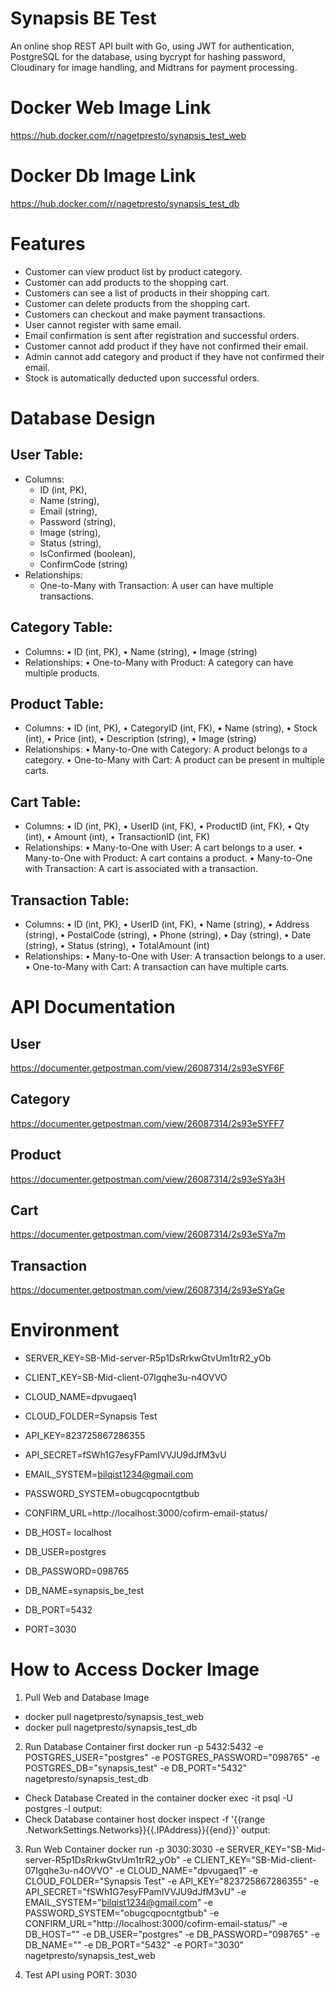 # Synapsis BE Test
An online shop REST API built with Go, using JWT for authentication, PostgreSQL for the database, using bycrypt for hashing password, Cloudinary for image handling, and Midtrans for payment processing.

# Docker Web Image Link
https://hub.docker.com/r/nagetpresto/synapsis_test_web

# Docker Db Image Link
https://hub.docker.com/r/nagetpresto/synapsis_test_db

# Features
- Customer can view product list by product category.
- Customer can add products to the shopping cart.
- Customers can see a list of products in their shopping cart.
- Customer can delete products from the shopping cart.
- Customers can checkout and make payment transactions.
- User cannot register with same email.
- Email confirmation is sent after registration and successful orders.
- Customer cannot add product if they have not confirmed their email.
- Admin cannot add category and product if they have not confirmed their email.
- Stock is automatically deducted upon successful orders.

# Database Design
## User Table:
- Columns: 
	- ID (int, PK),
	- Name (string),
	- Email (string),
	- Password (string),
	- Image (string),
	- Status (string),
	- IsConfirmed (boolean),
	- ConfirmCode (string)
- Relationships:
	- One-to-Many with Transaction: A user can have multiple transactions.

## Category Table:
- Columns: 
	• ID (int, PK),
	• Name (string),
	• Image (string)
- Relationships:
	• One-to-Many with Product: A category can have multiple products.

## Product Table:
- Columns: 
	• ID (int, PK),
	• CategoryID (int, FK),
	• Name (string),
	• Stock (int),
	• Price (int),
	• Description (string),
	• Image (string)
- Relationships:
	• Many-to-One with Category: A product belongs to a category.
	• One-to-Many with Cart: A product can be present in multiple carts.

## Cart Table:
- Columns:
	• ID (int, PK),
	• UserID (int, FK),
	• ProductID (int, FK),
	• Qty (int),
	• Amount (int),
	• TransactionID (int, FK)
- Relationships:
	• Many-to-One with User: A cart belongs to a user.
	• Many-to-One with Product: A cart contains a product.
	• Many-to-One with Transaction: A cart is associated with a transaction.

## Transaction Table:
- Columns:
	• ID (int, PK),
	• UserID (int, FK),
	• Name (string),
	• Address (string),
	• PostalCode (string),
	• Phone (string),
	• Day (string),
	• Date (string),
	• Status (string),
	• TotalAmount (int)
- Relationships:
	• Many-to-One with User: A transaction belongs to a user.
	• One-to-Many with Cart: A transaction can have multiple carts.

# API Documentation
## User
https://documenter.getpostman.com/view/26087314/2s93eSYF6F
## Category
https://documenter.getpostman.com/view/26087314/2s93eSYFF7
## Product
https://documenter.getpostman.com/view/26087314/2s93eSYa3H
## Cart
https://documenter.getpostman.com/view/26087314/2s93eSYa7m
## Transaction
https://documenter.getpostman.com/view/26087314/2s93eSYaGe

# Environment
- SERVER_KEY=SB-Mid-server-R5p1DsRrkwGtvUm1trR2_yOb
- CLIENT_KEY=SB-Mid-client-07Igqhe3u-n4OVVO

- CLOUD_NAME=dpvugaeq1
- CLOUD_FOLDER=Synapsis Test
- API_KEY=823725867286355
- API_SECRET=fSWh1G7esyFPamIVVJU9dJfM3vU

- EMAIL_SYSTEM=bilqist1234@gmail.com
- PASSWORD_SYSTEM=obugcqpocntgtbub
- CONFIRM_URL=http://localhost:3000/cofirm-email-status/

- DB_HOST= localhost
- DB_USER=postgres
- DB_PASSWORD=098765
- DB_NAME=synapsis_be_test
- DB_PORT=5432

- PORT=3030

# How to Access Docker Image
1. Pull Web and Database Image
- docker pull nagetpresto/synapsis_test_web
- docker pull nagetpresto/synapsis_test_db

2. Run Database Container first
docker run -p 5432:5432 -e POSTGRES_USER="postgres" -e POSTGRES_PASSWORD="098765" -e POSTGRES_DB="synapsis_test" -e DB_PORT="5432"  nagetpresto/synapsis_test_db

- Check Database Created in the container
docker exec -it <db-container-name> psql -U postgres -l
output: <db-name>
- Check Database container host
docker inspect -f '{{range .NetworkSettings.Networks}}{{.IPAddress}}{{end}}' <db-container-name>
output: <db-host>

3. Run Web Container
docker run -p 3030:3030 -e SERVER_KEY="SB-Mid-server-R5p1DsRrkwGtvUm1trR2_yOb" -e CLIENT_KEY="SB-Mid-client-07Igqhe3u-n4OVVO" -e CLOUD_NAME="dpvugaeq1" -e CLOUD_FOLDER="Synapsis Test" -e API_KEY="823725867286355" -e API_SECRET="fSWh1G7esyFPamIVVJU9dJfM3vU" -e EMAIL_SYSTEM="bilqist1234@gmail.com" -e PASSWORD_SYSTEM="obugcqpocntgtbub" -e CONFIRM_URL="http://localhost:3000/cofirm-email-status/" -e DB_HOST="<db-host>" -e DB_USER="postgres" -e DB_PASSWORD="098765" -e DB_NAME="<db-name>" -e DB_PORT="5432" -e PORT="3030" nagetpresto/synapsis_test_web

4. Test API using PORT: 3030


<!-- # docker pull nagetpresto/synapsis_test_web
# docker pull nagetpresto/synapsis_test_db
# docker exec -it heuristic_diffie psql -U postgres -l
# docker inspect -f '{{range .NetworkSettings.Networks}}{{.IPAddress}}{{end}}' heuristic_diffie
# host.docker.internal -->